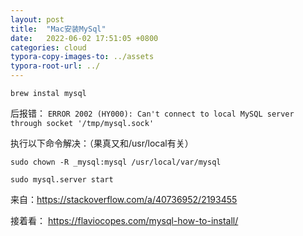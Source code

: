 ```yaml
---
layout: post
title:  "Mac安装MySql"
date:   2022-06-02 17:51:05 +0800
categories: cloud
typora-copy-images-to: ../assets
typora-root-url: ../
---
```

```
brew instal mysql
```
后报错：
`ERROR 2002 (HY000): Can't connect to local MySQL server through socket '/tmp/mysql.sock'`


执行以下命令解决：（果真又和/usr/local有关）
```
sudo chown -R _mysql:mysql /usr/local/var/mysql

sudo mysql.server start
```
来自：https://stackoverflow.com/a/40736952/2193455


接着看：
https://flaviocopes.com/mysql-how-to-install/
